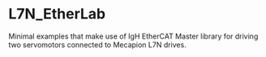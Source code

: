 # L7N_EtherLab
Minimal examples that make use of IgH EtherCAT Master library for driving two servomotors connected to Mecapion L7N drives.
